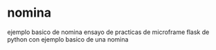 # nomina
ejemplo basico de nomina 
ensayo de practicas de microframe flask de python  con ejemplo basico de una nomina
